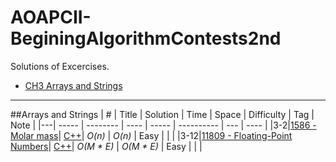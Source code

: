 # AOAPCII-BeginingAlgorithmContests2nd

Solutions of Excercises.

* [CH3 Arrays and Strings](https://github.com/kamyu104/AOAPCII-BeginingAlgorithmContests2nd#arrays-and-strings)

---

##Arrays and Strings
| # | Title | Solution | Time | Space | Difficulty | Tag | Note |
|---| ----- | -------- | ---- | ----- | ---------- | --- | ---- |
|3-2|[1586 - Molar mass](http://uva.onlinejudge.org/index.php?option=com_onlinejudge&Itemid=8&category=830&page=show_problem&problem=4461)| [C++](./C++/ch3/Exercises/UVa1586.cpp)| _O(n)_ | _O(n)_ | Easy | | |
|3-12|[11809 - Floating-Point Numbers](http://uva.onlinejudge.org/index.php?option=com_onlinejudge&Itemid=8&category=830&page=show_problem&problem=2909)| [C++](./C++/ch3/Exercises/UVa11809.cpp)| _O(M * E)_ | _O(M * E)_ | Easy | | |
